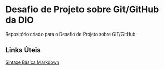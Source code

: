 # Desafio de Projeto sobre Git/GitHub da DIO
Repositório criado para o Desafio de Projeto sobre GIT/GitHub

## Links Úteis
[Sintaxe Básica Markdown](https://www.markdownguide.org/basic-syntax/)
